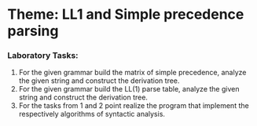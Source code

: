 # **Theme: LL1 and Simple precedence parsing**

### Laboratory Tasks:

1. For the given grammar build the matrix of simple precedence, analyze the given
   string and construct the derivation tree.
2. For the given grammar build the LL(1) parse table, analyze the given string and
   construct the derivation tree.
3. For the tasks from 1 and 2 point realize the program that implement the respectively
   algorithms of syntactic analysis.
